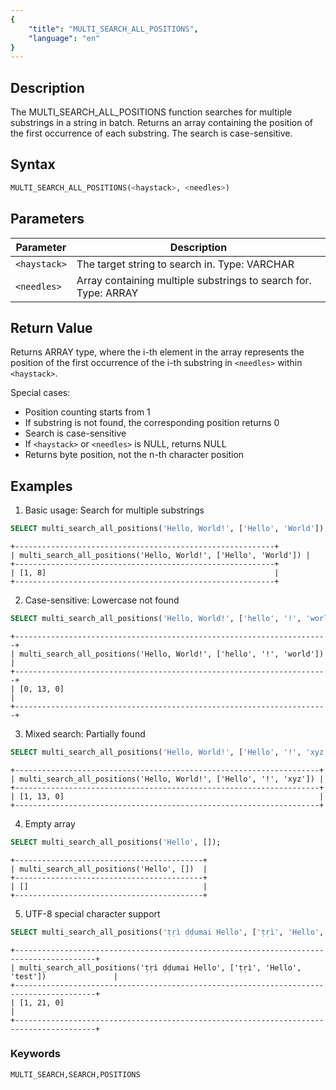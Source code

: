 ```yaml
---
{
    "title": "MULTI_SEARCH_ALL_POSITIONS",
    "language": "en"
}
---
```


## Description

The MULTI_SEARCH_ALL_POSITIONS function searches for multiple substrings in a string in batch. Returns an array containing the position of the first occurrence of each substring. The search is case-sensitive.

## Syntax

```sql
MULTI_SEARCH_ALL_POSITIONS(<haystack>, <needles>)
```

## Parameters

| Parameter | Description |
| ------------ | ----------------------------------------- |
| `<haystack>` | The target string to search in. Type: VARCHAR |
| `<needles>` | Array containing multiple substrings to search for. Type: ARRAY<VARCHAR> |

## Return Value

Returns ARRAY<INT> type, where the i-th element in the array represents the position of the first occurrence of the i-th substring in `<needles>` within `<haystack>`.

Special cases:
- Position counting starts from 1
- If substring is not found, the corresponding position returns 0
- Search is case-sensitive
- If `<haystack>` or `<needles>` is NULL, returns NULL
- Returns byte position, not the n-th character position

## Examples

1. Basic usage: Search for multiple substrings
```sql
SELECT multi_search_all_positions('Hello, World!', ['Hello', 'World']);
```
```text
+----------------------------------------------------------+
| multi_search_all_positions('Hello, World!', ['Hello', 'World']) |
+----------------------------------------------------------+
| [1, 8]                                                   |
+----------------------------------------------------------+
```

2. Case-sensitive: Lowercase not found
```sql
SELECT multi_search_all_positions('Hello, World!', ['hello', '!', 'world']);
```
```text
+----------------------------------------------------------------------+
| multi_search_all_positions('Hello, World!', ['hello', '!', 'world']) |
+----------------------------------------------------------------------+
| [0, 13, 0]                                                           |
+----------------------------------------------------------------------+
```

3. Mixed search: Partially found
```sql
SELECT multi_search_all_positions('Hello, World!', ['Hello', '!', 'xyz']);
```
```text
+--------------------------------------------------------------------+
| multi_search_all_positions('Hello, World!', ['Hello', '!', 'xyz']) |
+--------------------------------------------------------------------+
| [1, 13, 0]                                                         |
+--------------------------------------------------------------------+
```

4. Empty array
```sql
SELECT multi_search_all_positions('Hello', []);
```
```text
+------------------------------------------+
| multi_search_all_positions('Hello', [])  |
+------------------------------------------+
| []                                       |
+------------------------------------------+
```

5. UTF-8 special character support
```sql
SELECT multi_search_all_positions('ṭṛì ḍḍumai Hello', ['ṭṛì', 'Hello', 'test']);
```
```text
+----------------------------------------------------------------------------------------+
| multi_search_all_positions('ṭṛì ḍḍumai Hello', ['ṭṛì', 'Hello', 'test'])               |
+----------------------------------------------------------------------------------------+
| [1, 21, 0]                                                                             |
+----------------------------------------------------------------------------------------+
```

### Keywords

    MULTI_SEARCH,SEARCH,POSITIONS
